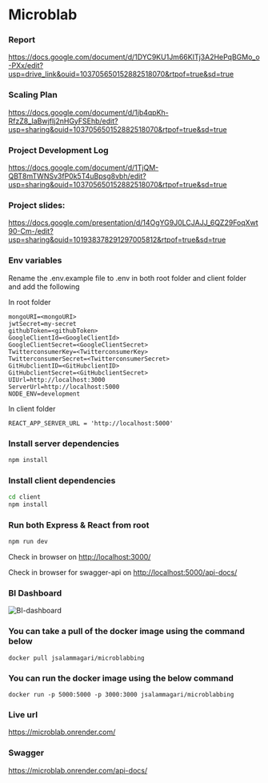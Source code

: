 # Microblab

### Report

https://docs.google.com/document/d/1DYC9KU1Jm66KITj3A2HePqBGMo_o-PXx/edit?usp=drive_link&ouid=103705650152882518070&rtpof=true&sd=true

### Scaling Plan

https://docs.google.com/document/d/1jb4qpKh-RfzZ8_IaBwjfIj2nHGyFSEhb/edit?usp=sharing&ouid=103705650152882518070&rtpof=true&sd=true

### Project Development Log

https://docs.google.com/document/d/1TjQM-QBT8mTWNSv3fP0k5T4uBpsg8vbh/edit?usp=sharing&ouid=103705650152882518070&rtpof=true&sd=true

### Project slides:

https://docs.google.com/presentation/d/14OgYG9J0LCJAJJ_6QZ29FoqXwt90-Cm-/edit?usp=sharing&ouid=101938378291297005812&rtpof=true&sd=true



### Env variables

Rename the .env.example file to .env in both root folder and client folder and add the following

In root folder
```
mongoURI=<mongoURI>
jwtSecret=my-secret
githubToken=<githubToken>
GoogleClientId=<GoogleClientId>
GoogleClientSecret=<GoogleClientSecret>
TwitterconsumerKey=<TwitterconsumerKey>
TwitterconsumerSecret=<TwitterconsumerSecret>
GitHubclientID=<GitHubclientID>
GitHubclientSecret=<GitHubclientSecret>
UIUrl=http://localhost:3000
ServerUrl=http://localhost:5000
NODE_ENV=development
```

In client folder
```
REACT_APP_SERVER_URL = 'http://localhost:5000'
```

### Install server dependencies

```bash
npm install
```

### Install client dependencies

```bash
cd client
npm install
```

### Run both Express & React from root

```bash
npm run dev
```

Check in browser on [http://localhost:3000/](http://localhost:3000/)

Check in browser for swagger-api on [http://localhost:5000/api-docs/](http://localhost:5000/api-docs/)

### BI Dashboard

![BI-dashboard](https://github.com/krushikagujarati/Twitter/assets/48424819/79d277d6-9825-4a85-8fe7-7d4733579101)

### You can take a pull of the docker image using the command below

```
docker pull jsalammagari/microblabbing
```

### You can run the docker image using the below command

```
docker run -p 5000:5000 -p 3000:3000 jsalammagari/microblabbing
```

### Live url

https://microblab.onrender.com/

### Swagger

https://microblab.onrender.com/api-docs/

